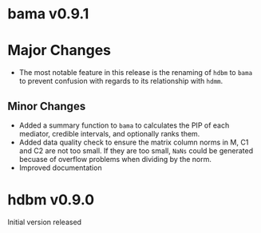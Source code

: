 # bama v0.9.1
# Major Changes
* The most notable feature in this release is the renaming of `hdbm` to `bama` to prevent confusion with regards to its relationship with `hdmm`.

## Minor Changes

* Added a summary function to `bama` to calculates the PIP of each mediator, credible intervals, and optionally ranks them.
* Added data quality check to ensure the matrix column norms in M, C1 and C2 are not too small. If they are too small, `NaNs`      could be generated becuase of overflow problems when dividing by the norm.
* Improved documentation

# hdbm v0.9.0

Initial version released
